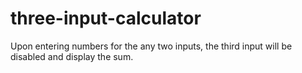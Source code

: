 # three-input-calculator

Upon entering numbers for the any two inputs, the third input will be disabled and display the sum.